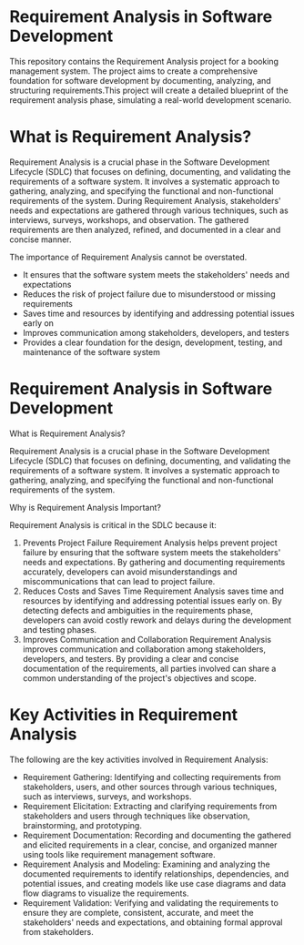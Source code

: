 # Requirement Analysis in Software Development
This repository contains the Requirement Analysis project for a booking management system. The project aims to create a comprehensive foundation for software development by documenting, analyzing, and structuring requirements.This project will create a detailed blueprint of the requirement analysis phase, simulating a real-world development scenario.

# What is Requirement Analysis?

Requirement Analysis is a crucial phase in the Software Development Lifecycle (SDLC) that focuses on defining, documenting, and validating the requirements of a software system. It involves a systematic approach to gathering, analyzing, and specifying the functional and non-functional requirements of the system.
During Requirement Analysis, stakeholders' needs and expectations are gathered through various techniques, such as interviews, surveys, workshops, and observation. The gathered requirements are then analyzed, refined, and documented in a clear and concise manner.

The importance of Requirement Analysis cannot be overstated.

* It ensures that the software system meets the stakeholders' needs and expectations
* Reduces the risk of project failure due to misunderstood or missing requirements
* Saves time and resources by identifying and addressing potential issues early on
* Improves communication among stakeholders, developers, and testers
* Provides a clear foundation for the design, development, testing, and maintenance of the software system

# Requirement Analysis in Software Development
What is Requirement Analysis?

Requirement Analysis is a crucial phase in the Software Development Lifecycle (SDLC) that focuses on defining, documenting, and validating the requirements of a software system. It involves a systematic approach to gathering, analyzing, and specifying the functional and non-functional requirements of the system.

Why is Requirement Analysis Important?

Requirement Analysis is critical in the SDLC because it:
1. Prevents Project Failure
Requirement Analysis helps prevent project failure by ensuring that the software system meets the stakeholders' needs and expectations. By gathering and documenting requirements accurately, developers can avoid misunderstandings and miscommunications that can lead to project failure.
2. Reduces Costs and Saves Time
Requirement Analysis saves time and resources by identifying and addressing potential issues early on. By detecting defects and ambiguities in the requirements phase, developers can avoid costly rework and delays during the development and testing phases.
3. Improves Communication and Collaboration
Requirement Analysis improves communication and collaboration among stakeholders, developers, and testers. By providing a clear and concise documentation of the requirements, all parties involved can share a common understanding of the project's objectives and scope.

# Key Activities in Requirement Analysis
The following are the key activities involved in Requirement Analysis:

* Requirement Gathering: Identifying and collecting requirements from stakeholders, users, and other sources through various techniques, such as interviews, surveys, and workshops.
* Requirement Elicitation: Extracting and clarifying requirements from stakeholders and users through techniques like observation, brainstorming, and prototyping.
* Requirement Documentation: Recording and documenting the gathered and elicited requirements in a clear, concise, and organized manner using tools like requirement management software.
* Requirement Analysis and Modeling: Examining and analyzing the documented requirements to identify relationships, dependencies, and potential issues, and creating models like use case diagrams and data flow diagrams to visualize the requirements.
* Requirement Validation: Verifying and validating the requirements to ensure they are complete, consistent, accurate, and meet the stakeholders' needs and expectations, and obtaining formal approval from stakeholders.




